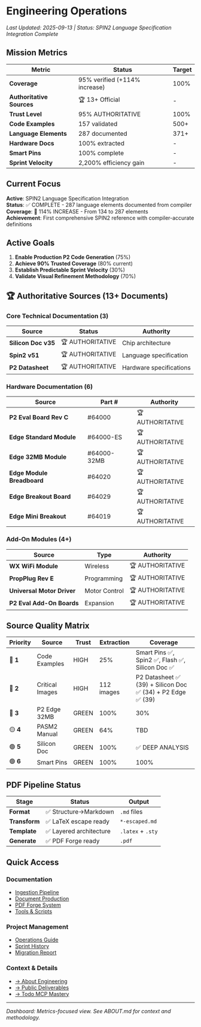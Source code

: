 # Engineering Operations

*Last Updated: 2025-09-13 | Status: SPIN2 Language Specification Integration Complete*

## Mission Metrics

| Metric | Status | Target |
|--------|--------|--------|
| **Coverage** | 95% verified (+114% increase) | 100% |
| **Authoritative Sources** | 🏆 13+ Official | - |
| **Trust Level** | 95% AUTHORITATIVE | 100% |
| **Code Examples** | 157 validated | 500+ |
| **Language Elements** | 287 documented | 371+ |
| **Hardware Docs** | 100% extracted | - |
| **Smart Pins** | 100% complete | - |
| **Sprint Velocity** | 2,200% efficiency gain | - |

## Current Focus

**Active**: SPIN2 Language Specification Integration  
**Status**: ✅ COMPLETE - 287 language elements documented from compiler  
**Coverage**: 🚀 114% INCREASE - From 134 to 287 elements  
**Achievement**: First comprehensive SPIN2 reference with compiler-accurate definitions

## Active Goals
1. **Enable Production P2 Code Generation** (75%)
2. **Achieve 90% Trusted Coverage** (80% current)
3. **Establish Predictable Sprint Velocity** (30%)
4. **Validate Visual Refinement Methodology** (70%)

## 🏆 Authoritative Sources (13+ Documents)

### Core Technical Documentation (3)
| Source | Status | Authority |
|--------|--------|----------|
| **Silicon Doc v35** | 🏆 AUTHORITATIVE | Chip architecture |
| **Spin2 v51** | 🏆 AUTHORITATIVE | Language specification |
| **P2 Datasheet** | 🏆 AUTHORITATIVE | Hardware specifications |

### Hardware Documentation (6)
| Source | Part # | Authority |
|--------|--------|----------|
| **P2 Eval Board Rev C** | #64000 | 🏆 AUTHORITATIVE |
| **Edge Standard Module** | #64000-ES | 🏆 AUTHORITATIVE |
| **Edge 32MB Module** | #64000-32MB | 🏆 AUTHORITATIVE |
| **Edge Module Breadboard** | #64020 | 🏆 AUTHORITATIVE |
| **Edge Breakout Board** | #64029 | 🏆 AUTHORITATIVE |
| **Edge Mini Breakout** | #64019 | 🏆 AUTHORITATIVE |

### Add-On Modules (4+)
| Source | Type | Authority |
|--------|------|----------|
| **WX WiFi Module** | Wireless | 🏆 AUTHORITATIVE |
| **PropPlug Rev E** | Programming | 🏆 AUTHORITATIVE |
| **Universal Motor Driver** | Motor Control | 🏆 AUTHORITATIVE |
| **P2 Eval Add-On Boards** | Expansion | 🏆 AUTHORITATIVE |

## Source Quality Matrix

| Priority | Source | Trust | Extraction | Coverage |
|----------|--------|-------|------------|----------|
| 🔴 **1** | Code Examples | HIGH | 25% | Smart Pins ✅, Spin2 ✅, Flash ✅, Silicon Doc ✅ |
| 🔴 **2** | Critical Images | HIGH | 112 images | P2 Datasheet ✅ (39) + Silicon Doc ✅ (34) + P2 Edge ✅ (39) |
| 🔴 **3** | P2 Edge 32MB | GREEN | 100% | 30% |
| 🟡 **4** | PASM2 Manual | GREEN | 64% | TBD |
| 🟢 **5** | Silicon Doc | GREEN | 100% | ✅ DEEP ANALYSIS |
| 🟢 **6** | Smart Pins | GREEN | 100% | 100% |

## PDF Pipeline Status

| Stage | Status | Output |
|-------|--------|--------|
| **Format** | ✅ Structure→Markdown | `.md` files |
| **Transform** | ✅ LaTeX escape ready | `*-escaped.md` |
| **Template** | ✅ Layered architecture | `.latex` + `.sty` |
| **Generate** | ✅ PDF Forge ready | `.pdf` |

## Quick Access

### Documentation
- [Ingestion Pipeline](ingestion/)
- [Document Production](document-production/)
- [PDF Forge System](pdf-forge/)
- [Tools & Scripts](tools/)

### Project Management
- [Operations Guide](operations/)
- [Sprint History](history/sprints/)
- [Migration Report](operations/migration/MIGRATION-COMPLETE.md)

### Context & Details
- [→ About Engineering](ABOUT.md)
- [→ Public Deliverables](../deliverables/)
- [→ Todo MCP Mastery](.todo-mcp/mastery/)

---
*Dashboard: Metrics-focused view. See ABOUT.md for context and methodology.*